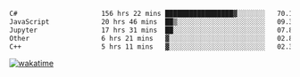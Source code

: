 <!--START_SECTION:waka-->

```txt
C#                     156 hrs 22 mins █████████████████▓░░░░░░░   70.15 %
JavaScript             20 hrs 46 mins  ██▒░░░░░░░░░░░░░░░░░░░░░░   09.32 %
Jupyter                17 hrs 31 mins  ██░░░░░░░░░░░░░░░░░░░░░░░   07.86 %
Other                  6 hrs 21 mins   ▓░░░░░░░░░░░░░░░░░░░░░░░░   02.85 %
C++                    5 hrs 11 mins   ▓░░░░░░░░░░░░░░░░░░░░░░░░   02.33 %
```

<!--END_SECTION:waka-->
[![wakatime](https://wakatime.com/badge/user/6c2f442e-41b4-42e3-bc06-d5d8203ad1da.svg)](https://wakatime.com/@6c2f442e-41b4-42e3-bc06-d5d8203ad1da)
